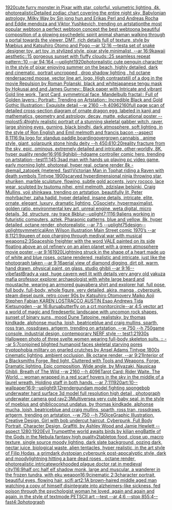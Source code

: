 [1920](https://www.ebank.nz/aiartgenerator?category=1920)[cute furry monster in Pixar with star, colorful, volumetric lighting, 4k, photorealistic](https://www.ebank.nz/aiartgenerator?category=cute%2520furry%2520monster%2520in%2520Pixar%2520with%2520star%2C%2520colorful%2C%2520volumetric%2520lighting%2C%25204k%2C%2520photorealistic)[Detailed zodiac chart covering the entire night sky, Babylonian astrology, Milky Way by Sin jong hun and Erikas Perl and Andreas Rocha and Eddie mendoza and Viktor Yushkevich, trending on artstation](https://www.ebank.nz/aiartgenerator?category=Detailed%2520zodiac%2520chart%2520covering%2520the%2520entire%2520night%2520sky%2C%2520Babylonian%2520astrology%2C%2520Milky%2520Way%2520by%2520Sin%2520jong%2520hun%2520and%2520Erikas%2520Perl%2520and%2520Andreas%2520Rocha%2520and%2520Eddie%2520mendoza%2520and%2520Viktor%2520Yushkevich%2C%2520trending%2520on%2520artstation)[the most popular webtoon a perfect webtoon concept the best webtoon](https://www.ebank.nz/aiartgenerator?category=the%2520most%2520popular%2520webtoon%2520a%2520perfect%2520webtoon%2520concept%2520the%2520best%2520webtoon)[a beautiful composition of a glowing psychedelic spirit animal shaman walking through a portal towards the viewer, DMT,  rich details full of texture, style by Mœbius and Katsuhiro Otomo and Pogo —ar 12:16 —test](https://www.ebank.nz/aiartgenerator?category=a%2520beautiful%2520composition%2520of%2520a%2520glowing%2520psychedelic%2520spirit%2520animal%2520shaman%2520walking%2520through%2520a%2520portal%2520towards%2520the%2520viewer%2C%2520DMT%2C%2520%2520rich%2520details%2520full%2520of%2520texture%2C%2520style%2520by%2520M%C5%93bius%2520and%2520Katsuhiro%2520Otomo%2520and%2520Pogo%2520%E2%80%94ar%252012%3A16%2520%E2%80%94test)[a set of snake ,designer toy, art toy ,in stylized style, pixar style,minimalist, --ar 16:9](https://www.ebank.nz/aiartgenerator?category=a%2520set%2520of%2520snake%2520%2Cdesigner%2520toy%2C%2520art%2520toy%2520%2Cin%2520stylized%2520style%2C%2520pixar%2520style%2Cminimalist%2C%2520--ar%252016%3A9)[kawaii aesthetic::15 gorgeous sunset with fluffy clouds::25 seamless repeat pattern::10  —ar 94:164 —uplight](https://www.ebank.nz/aiartgenerator?category=kawaii%2520aesthetic%3A%3A15%2520gorgeous%2520sunset%2520with%2520fluffy%2520clouds%3A%3A25%2520seamless%2520repeat%2520pattern%3A%3A10%2520%2520%E2%80%94ar%252094%3A164%2520%E2%80%94uplight)[1920](https://www.ebank.nz/aiartgenerator?category=1920)[photorealistic cute penguin character in the style of pixar enjoying summer on the beach, highly detailed, dark and cinematic, portrait uncropped , drop shadow lighting , hd octane render](https://www.ebank.nz/aiartgenerator?category=photorealistic%2520cute%2520penguin%2520character%2520in%2520the%2520style%2520of%2520pixar%2520enjoying%2520summer%2520on%2520the%2520beach%2C%2520highly%2520detailed%2C%2520dark%2520and%2520cinematic%2C%2520portrait%2520uncropped%2520%2C%2520drop%2520shadow%2520lighting%2520%2C%2520hd%2520octane%2520render)[sacred moose, vector line art, logo, High contrast](https://www.ebank.nz/aiartgenerator?category=sacred%2520moose%2C%2520vector%2520line%2520art%2C%2520logo%2C%2520High%2520contrast)[still of a dog in the movie Repulsion by Roman Polanski, black and white](https://www.ebank.nz/aiartgenerator?category=still%2520of%2520a%2520dog%2520in%2520the%2520movie%2520Repulsion%2520by%2520Roman%2520Polanski%2C%2520black%2520and%2520white)[japanese  tengu mask by Hokusai and and James Gurney::  Black paper with Intricate and vibrant Gold line work, Tarot Card, symmetrical face, Mandelbulb fractal::  Full of Golden layers::  Portrait:: Trending on Artstation::  Incredible Black and Gold Gothic Illustration::  Exquisite detail  --w 2160  --h 4096](https://www.ebank.nz/aiartgenerator?category=japanese%2520%2520tengu%2520mask%2520by%2520Hokusai%2520and%2520and%2520James%2520Gurney%3A%3A%2520%2520Black%2520paper%2520with%2520Intricate%2520and%2520vibrant%2520Gold%2520line%2520work%2C%2520Tarot%2520Card%2C%2520symmetrical%2520face%2C%2520Mandelbulb%2520fractal%3A%3A%2520%2520Full%2520of%2520Golden%2520layers%3A%3A%2520%2520Portrait%3A%3A%2520Trending%2520on%2520Artstation%3A%3A%2520%2520Incredible%2520Black%2520and%2520Gold%2520Gothic%2520Illustration%3A%3A%2520%2520Exquisite%2520detail%2520%2520--w%25202160%2520%2520--h%25204096)[2160](https://www.ebank.nz/aiartgenerator?category=2160)[full page scan of detailed cross-section diagram of ornate dragon egg, labeled in kanji and mathematics, geometry and astrology, decay, matte, educational poster --mp](https://www.ebank.nz/aiartgenerator?category=full%2520page%2520scan%2520of%2520detailed%2520cross-section%2520diagram%2520of%2520ornate%2520dragon%2520egg%2C%2520labeled%2520in%2520kanji%2520and%2520mathematics%2C%2520geometry%2520and%2520astrology%2C%2520decay%2C%2520matte%2C%2520educational%2520poster%2520--mp)[lost](https://www.ebank.nz/aiartgenerator?category=lost)[5:4](https://www.ebank.nz/aiartgenerator?category=5%3A4)[highly realistic portrait of a stunning skeletal gabber witch, raver, large shining eyes, gurning, black bindhi,   dark atmosphere, soft lighting, in the style of Ron English and Emil melmoth and francis bacon --aspect 8:11](https://www.ebank.nz/aiartgenerator?category=highly%2520realistic%2520portrait%2520of%2520a%2520stunning%2520skeletal%2520gabber%2520witch%2C%2520raver%2C%2520large%2520shining%2520eyes%2C%2520gurning%2C%2520black%2520bindhi%2C%2520%2520%2520dark%2520atmosphere%2C%2520soft%2520lighting%2C%2520in%2520the%2520style%2520of%2520Ron%2520English%2520and%2520Emil%2520melmoth%2520and%2520francis%2520bacon%2520--aspect%25208%3A11)[16:9](https://www.ebank.nz/aiartgenerator?category=16%3A9)[a logo for standup paddle boarding](https://www.ebank.nz/aiartgenerator?category=a%2520logo%2520for%2520standup%2520paddle%2520boarding)[overgrown cannabis , anime style, giant, solarpunk stone hindu deity   --h 450](https://www.ebank.nz/aiartgenerator?category=overgrown%2520cannabis%2520%2C%2520anime%2520style%2C%2520giant%2C%2520solarpunk%2520stone%2520hindu%2520deity%2520%2520%2520--h%2520450)[.6](https://www.ebank.nz/aiartgenerator?category=.6)[10:20](https://www.ebank.nz/aiartgenerator?category=10%3A20)[reality fracture from the sky, epic, ominous, extremely detailed and intricate, other-worldly, 8K, hyper quality render](https://www.ebank.nz/aiartgenerator?category=reality%2520fracture%2520from%2520the%2520sky%2C%2520epic%2C%2520ominous%2C%2520extremely%2520detailed%2520and%2520intricate%2C%2520other-worldly%2C%25208K%2C%2520hyper%2520quality%2520render)[16:9](https://www.ebank.nz/aiartgenerator?category=16%3A9)[16:9](https://www.ebank.nz/aiartgenerator?category=16%3A9)[ghibli](https://www.ebank.nz/aiartgenerator?category=ghibli)[--hd](https://www.ebank.nz/aiartgenerator?category=--hd)[game controller comic hero, trending on artstation](https://www.ebank.nz/aiartgenerator?category=game%2520controller%2520comic%2520hero%2C%2520trending%2520on%2520artstation)[--test](https://www.ebank.nz/aiartgenerator?category=--test)[11:14](https://www.ebank.nz/aiartgenerator?category=11%3A14)[5:3](https://www.ebank.nz/aiartgenerator?category=5%3A3)[sad man with hands up playing pc video game, early morning light, photoreal, hyper real, octane render 8k - @email_zatopek (metered, fast)](https://www.ebank.nz/aiartgenerator?category=sad%2520man%2520with%2520hands%2520up%2520playing%2520pc%2520video%2520game%2C%2520early%2520morning%2520light%2C%2520photoreal%2C%2520hyper%2520real%2C%2520octane%2520render%25208k%2520-%2520%40email_zatopek%2520%28metered%2C%2520fast%29)[Victorian Man in Tophat riding a Raven with death symbols Tintype 1900s](https://www.ebank.nz/aiartgenerator?category=Victorian%2520Man%2520in%2520Tophat%2520riding%2520a%2520Raven%2520with%2520death%2520symbols%2520Tintype%25201900s)[carved hyperdimensional ninja throwing star, shuriken, marble sculpture, flowing, subtle gold accents, ivory rococo, lace wear, sculpted by tsutomu nihei, emil melmoth, zdzislaw belsinki, Craig Mullins, yoji shinkawa, trending on artstation, beautifully lit, Peter mohrbacher, zaha hadid, hyper detailed, insane details, intricate, elite, ornate, elegant, luxury, dramatic lighting, CGsociety, hypermaximalist, golden ratio, environmental key art, unreal engine, weta digital, micro details, 3d, structure, ray trace 8k](https://www.ebank.nz/aiartgenerator?category=carved%2520hyperdimensional%2520ninja%2520throwing%2520star%2C%2520shuriken%2C%2520marble%2520sculpture%2C%2520flowing%2C%2520subtle%2520gold%2520accents%2C%2520ivory%2520rococo%2C%2520lace%2520wear%2C%2520sculpted%2520by%2520tsutomu%2520nihei%2C%2520emil%2520melmoth%2C%2520zdzislaw%2520belsinki%2C%2520Craig%2520Mullins%2C%2520yoji%2520shinkawa%2C%2520trending%2520on%2520artstation%2C%2520beautifully%2520lit%2C%2520Peter%2520mohrbacher%2C%2520zaha%2520hadid%2C%2520hyper%2520detailed%2C%2520insane%2520details%2C%2520intricate%2C%2520elite%2C%2520ornate%2C%2520elegant%2C%2520luxury%2C%2520dramatic%2520lighting%2C%2520CGsociety%2C%2520hypermaximalist%2C%2520golden%2520ratio%2C%2520environmental%2520key%2520art%2C%2520unreal%2520engine%2C%2520weta%2520digital%2C%2520micro%2520details%2C%25203d%2C%2520structure%2C%2520ray%2520trace%25208k)[blur](https://www.ebank.nz/aiartgenerator?category=blur)[--uplight](https://www.ebank.nz/aiartgenerator?category=--uplight)[7:11](https://www.ebank.nz/aiartgenerator?category=7%3A11)[16:9](https://www.ebank.nz/aiartgenerator?category=16%3A9)[aliens working in futuristic computers, aztek, Pharaonic patterns, blue and yellow, 8k, hyper detailed, octane render, photorealistic --ar 7:5 --uplight](https://www.ebank.nz/aiartgenerator?category=aliens%2520working%2520in%2520futuristic%2520computers%2C%2520aztek%2C%2520Pharaonic%2520patterns%2C%2520blue%2520and%2520yellow%2C%25208k%2C%2520hyper%2520detailed%2C%2520octane%2520render%2C%2520photorealistic%2520--ar%25207%3A5%2520--uplight)[75](https://www.ebank.nz/aiartgenerator?category=75)[design](https://www.ebank.nz/aiartgenerator?category=design)[--uplight](https://www.ebank.nz/aiartgenerator?category=--uplight)[symmetrical](https://www.ebank.nz/aiartgenerator?category=symmetrical)[Ann Wilson illustration Main Street comic 1970’s --ar 8:11](https://www.ebank.nz/aiartgenerator?category=Ann%2520Wilson%2520illustration%2520Main%2520Street%2520comic%25201970%E2%80%99s%2520--ar%25208%3A11)[21:9](https://www.ebank.nz/aiartgenerator?category=21%3A9)[queen of pop charging through medival war with musical weapons](https://www.ebank.nz/aiartgenerator?category=queen%2520of%2520pop%2520charging%2520through%2520medival%2520war%2520with%2520musical%2520weapons)[2:3](https://www.ebank.nz/aiartgenerator?category=2%3A3)[Spaceship freighter with the word VALE painted on its side  floating above an oil refinery on an alien planet with a green atmosphere movie poster --ar 9:16](https://www.ebank.nz/aiartgenerator?category=Spaceship%2520freighter%2520with%2520the%2520word%2520VALE%2520painted%2520on%2520its%2520side%2520%2520floating%2520above%2520an%2520oil%2520refinery%2520on%2520an%2520alien%2520planet%2520with%2520a%2520green%2520atmosphere%2520movie%2520poster%2520--ar%25209%3A16)[1920](https://www.ebank.nz/aiartgenerator?category=1920)[Lightning struck in the shape of a heart made up of white and blue roses, octane rendered, realistic and intricate, just like the photograph taken  --ar 9:16](https://www.ebank.nz/aiartgenerator?category=Lightning%2520struck%2520in%2520the%2520shape%2520of%2520a%2520heart%2520made%2520up%2520of%2520white%2520and%2520blue%2520roses%2C%2520octane%2520rendered%2C%2520realistic%2520and%2520intricate%2C%2520just%2520like%2520the%2520photograph%2520taken%2520%2520--ar%25209%3A16)[aerial view of diamond digging, dirt pit, warm, hand drawn, physical paint, on glass, studio ghibli --ar 9:16](https://www.ebank.nz/aiartgenerator?category=aerial%2520view%2520of%2520diamond%2520digging%2C%2520dirt%2520pit%2C%2520warm%2C%2520hand%2520drawn%2C%2520physical%2520paint%2C%2520on%2520glass%2C%2520studio%2520ghibli%2520--ar%25209%3A16)[--vibefast](https://www.ebank.nz/aiartgenerator?category=--vibefast)[Brady,](https://www.ebank.nz/aiartgenerator?category=Brady%2C)[a vast, huge cavern  well lit with details very angry old yakuza mafia professor explorer archaeologist with white large beard and moustache, wearing an armored guayabera shirt and explorer hat, full pose, full body, full-body, whole figure, very detailed, akira, manga , cyberpunk, steam diesel punk, retro cover 90s by Katsuhiro Otomovery Maiko Aoji Stephen Fabian KAREN LOSTRACCO AUSTIN Esao Andrews Tida Kietsungden --ar 16:8](https://www.ebank.nz/aiartgenerator?category=a%2520vast%2C%2520huge%2520cavern%2520%2520well%2520lit%2520with%2520details%2520very%2520angry%2520old%2520yakuza%2520mafia%2520professor%2520explorer%2520archaeologist%2520with%2520white%2520large%2520beard%2520and%2520moustache%2C%2520wearing%2520an%2520armored%2520guayabera%2520shirt%2520and%2520explorer%2520hat%2C%2520full%2520pose%2C%2520full%2520body%2C%2520full-body%2C%2520whole%2520figure%2C%2520very%2520detailed%2C%2520akira%2C%2520manga%2520%2C%2520cyberpunk%2C%2520steam%2520diesel%2520punk%2C%2520retro%2520cover%252090s%2520by%2520Katsuhiro%2520Otomovery%2520Maiko%2520Aoji%2520Stephen%2520Fabian%2520KAREN%2520LOSTRACCO%2520AUSTIN%2520Esao%2520Andrews%2520Tida%2520Kietsungden%2520--ar%252016%3A8)[urua](https://www.ebank.nz/aiartgenerator?category=urua)[butterfly on a crt monitor](https://www.ebank.nz/aiartgenerator?category=butterfly%2520on%2520a%2520crt%2520monitor)[circle](https://www.ebank.nz/aiartgenerator?category=circle)[--ar 4:5 vector art a world of magic and fire](https://www.ebank.nz/aiartgenerator?category=--ar%25204%3A5%2520vector%2520art%2520a%2520world%2520of%2520magic%2520and%2520fire)[desertic landscape with uncomon rock shapes, sunset of binary suns,. mood Dune Tatooine. realist](https://www.ebank.nz/aiartgenerator?category=desertic%2520landscape%2520with%2520uncomon%2520rock%2520shapes%2C%2520sunset%2520of%2520binary%2520suns%2C.%2520mood%2520Dune%2520Tatooine.%2520realist)[sky, by thomas kindkade, alphonse mucha, loish, beatriceblue and craig mullins, sparth, ross tran, rossdraws, artgerm, trending on artstation, --w 750 --h 750](https://www.ebank.nz/aiartgenerator?category=sky%2C%2520by%2520thomas%2520kindkade%2C%2520alphonse%2520mucha%2C%2520loish%2C%2520beatriceblue%2520and%2520craig%2520mullins%2C%2520sparth%2C%2520ross%2520tran%2C%2520rossdraws%2C%2520artgerm%2C%2520trending%2520on%2520artstation%2C%2520--w%2520750%2520--h%2520750)[game console, industrial design, contemporary NERF style -- test](https://www.ebank.nz/aiartgenerator?category=game%2520console%2C%2520industrial%2520design%2C%2520contemporary%2520NERF%2520style%2520--%2520test)[1:2](https://www.ebank.nz/aiartgenerator?category=1%3A2)[1930s Halloween photo of three svelte women wearing full-body skeleton suits. :: --ar 5:7](https://www.ebank.nz/aiartgenerator?category=1930s%2520Halloween%2520photo%2520of%2520three%2520svelte%2520women%2520wearing%2520full-body%2520skeleton%2520suits.%2520%3A%3A%2520--ar%25205%3A7)[conjoined blighted humanoid faces skeletal starving pores tryptophobia military on gnarled crutches by Ansel Adams Tintype 1800s cinematic lighting, ambient occlusion, 8k octane render, --ar 9:21](https://www.ebank.nz/aiartgenerator?category=conjoined%2520blighted%2520humanoid%2520faces%2520skeletal%2520starving%2520pores%2520tryptophobia%2520military%2520on%2520gnarled%2520crutches%2520by%2520Ansel%2520Adams%2520Tintype%25201800s%2520cinematic%2520lighting%2C%2520ambient%2520occlusion%2C%25208k%2520octane%2520render%2C%2520--ar%25209%3A21)[Interior of a Blacksmiths Forge, Red light, Cluttered with Tools and Weapons, Forge, Dramatic lighting, Epic composition, Wide angle, by Miyazaki, Nausicaa Ghibli, Breath of The Wild --w 2160  --h 4096](https://www.ebank.nz/aiartgenerator?category=Interior%2520of%2520a%2520Blacksmiths%2520Forge%2C%2520Red%2520light%2C%2520Cluttered%2520with%2520Tools%2520and%2520Weapons%2C%2520Forge%2C%2520Dramatic%2520lighting%2C%2520Epic%2520composition%2C%2520Wide%2520angle%2C%2520by%2520Miyazaki%2C%2520Nausicaa%2520Ghibli%2C%2520Breath%2520of%2520The%2520Wild%2520--w%25202160%2520%2520--h%25204096)[Tarot Card: Rider Waite. The World. :: woman wrapped in a red scarf hovers in the sky in the middle of a laurel wreath. Holding staff in both hands. --ar 7:11](https://www.ebank.nz/aiartgenerator?category=Tarot%2520Card%3A%2520Rider%2520Waite.%2520The%2520World.%2520%3A%3A%2520woman%2520wrapped%2520in%2520a%2520red%2520scarf%2520hovers%2520in%2520the%2520sky%2520in%2520the%2520middle%2520of%2520a%2520laurel%2520wreath.%2520Holding%2520staff%2520in%2520both%2520hands.%2520--ar%25207%3A11)[1920](https://www.ebank.nz/aiartgenerator?category=1920)[art:10--wallpaper](https://www.ebank.nz/aiartgenerator?category=art%3A10--wallpaper)[16:9](https://www.ebank.nz/aiartgenerator?category=16%3A9)[--uplight](https://www.ebank.nz/aiartgenerator?category=--uplight)[9:12](https://www.ebank.nz/aiartgenerator?category=9%3A12)[render](https://www.ebank.nz/aiartgenerator?category=render)[gundam model fighting spongebob underwater  hard surface 3d model full resolution high detail , photograph underwater camera god ray](https://www.ebank.nz/aiartgenerator?category=gundam%2520model%2520fighting%2520spongebob%2520underwater%2520%2520hard%2520surface%25203d%2520model%2520full%2520resolution%2520high%2520detail%2520%2C%2520photograph%2520underwater%2520camera%2520god%2520ray)[2:3](https://www.ebank.nz/aiartgenerator?category=2%3A3)[Multiverse](https://www.ebank.nz/aiartgenerator?category=Multiverse)[a very cute baby seal, in the style of moebius and ghibli](https://www.ebank.nz/aiartgenerator?category=a%2520very%2520cute%2520baby%2520seal%2C%2520in%2520the%2520style%2520of%2520moebius%2520and%2520ghibli)[coconut,undatus, by thomas kindkade, alphonse mucha, loish, beatriceblue and craig mullins, sparth, ross tran, rossdraws, artgerm, trending on artstation, --w 750 --h 750](https://www.ebank.nz/aiartgenerator?category=coconut%2Cundatus%2C%2520by%2520thomas%2520kindkade%2C%2520alphonse%2520mucha%2C%2520loish%2C%2520beatriceblue%2520and%2520craig%2520mullins%2C%2520sparth%2C%2520ross%2520tran%2C%2520rossdraws%2C%2520artgerm%2C%2520trending%2520on%2520artstation%2C%2520--w%2520750%2520--h%2520750)[ice](https://www.ebank.nz/aiartgenerator?category=ice)[Graphic Illustration, Creative Design, Girl with bob undercut haircut, Cyberpunk, Full Body Portrait, Character Design, Graffiti, by Ashley Wood and Jamie Hewlett --aspect 1280:1920](https://www.ebank.nz/aiartgenerator?category=Graphic%2520Illustration%2C%2520Creative%2520Design%2C%2520Girl%2520with%2520bob%2520undercut%2520haircut%2C%2520Cyberpunk%2C%2520Full%2520Body%2520Portrait%2C%2520Character%2520Design%2C%2520Graffiti%2C%2520by%2520Ashley%2520Wood%2520and%2520Jamie%2520Hewlett%2520--aspect%25201280%3A1920)[Evil Trumpet](https://www.ebank.nz/aiartgenerator?category=Evil%2520Trumpet)[the world awaits birds by kilian eng](https://www.ebank.nz/aiartgenerator?category=the%2520world%2520awaits%2520birds%2520by%2520kilian%2520eng)[Battle of the Gods in the Nebula,fantasy,high quality](https://www.ebank.nz/aiartgenerator?category=Battle%2520of%2520the%2520Gods%2520in%2520the%2520Nebula%2Cfantasy%2Chigh%2520quality)[2](https://www.ebank.nz/aiartgenerator?category=2)[tabletop food, close up, macro texture, single source moody lighting, dark slate background, oozing dark, nectar juice, biological waste, alien tentacles, hyper realistic, in the art style of Filip Hodas, a grimdark dystopian cyberpunk post-apocalyptic style, dark and moody](https://www.ebank.nz/aiartgenerator?category=tabletop%2520food%2C%2520close%2520up%2C%2520macro%2520texture%2C%2520single%2520source%2520moody%2520lighting%2C%2520dark%2520slate%2520background%2C%2520oozing%2520dark%2C%2520nectar%2520juice%2C%2520biological%2520waste%2C%2520alien%2520tentacles%2C%2520hyper%2520realistic%2C%2520in%2520the%2520art%2520style%2520of%2520Filip%2520Hodas%2C%2520a%2520grimdark%2520dystopian%2520cyberpunk%2520post-apocalyptic%2520style%2C%2520dark%2520and%2520moody)[lightning hitting a bare dead roses , octane render, photorealistic,intricate](https://www.ebank.nz/aiartgenerator?category=lightning%2520hitting%2520a%2520bare%2520dead%2520roses%2520%2C%2520octane%2520render%2C%2520photorealistic%2Cintricate)[work](https://www.ebank.nz/aiartgenerator?category=work)[hooded plague doctor rat in medieval city](https://www.ebank.nz/aiartgenerator?category=hooded%2520plague%2520doctor%2520rat%2520in%2520medieval%2520city)[1](https://www.ebank.nz/aiartgenerator?category=1)[16:9](https://www.ebank.nz/aiartgenerator?category=16%3A9)[half orc half elf shadow monk, large and muscular, a wanderer in the frozen tundra, with eku weapon](https://www.ebank.nz/aiartgenerator?category=half%2520orc%2520half%2520elf%2520shadow%2520monk%2C%2520large%2520and%2520muscular%2C%2520a%2520wanderer%2520in%2520the%2520frozen%2520tundra%2C%2520with%2520eku%2520weapon)[16:9](https://www.ebank.nz/aiartgenerator?category=16%3A9)[cinematic,](https://www.ebank.nz/aiartgenerator?category=cinematic%2C)[2:3](https://www.ebank.nz/aiartgenerator?category=2%3A3)[character portrait, beautiful eyes, flowing hair, scifi art](https://www.ebank.nz/aiartgenerator?category=character%2520portrait%2C%2520beautiful%2520eyes%2C%2520flowing%2520hair%2C%2520scifi%2520art)[2:1](https://www.ebank.nz/aiartgenerator?category=2%3A1)[A brown-haired middle aged man watching a copy of himself disintegrate into alzheimers-like sickness, fed poison through the psychologist woman he loved, again and again and again, in the style of textmode PETSCII art --test --ar 4:6 --stop 85](https://www.ebank.nz/aiartgenerator?category=A%2520brown-haired%2520middle%2520aged%2520man%2520watching%2520a%2520copy%2520of%2520himself%2520disintegrate%2520into%2520alzheimers-like%2520sickness%2C%2520fed%2520poison%2520through%2520the%2520psychologist%2520woman%2520he%2520loved%2C%2520again%2520and%2520again%2520and%2520again%2C%2520in%2520the%2520style%2520of%2520textmode%2520PETSCII%2520art%2520--test%2520--ar%25204%3A6%2520--stop%252085)[5:4](https://www.ebank.nz/aiartgenerator?category=5%3A4)[--fast](https://www.ebank.nz/aiartgenerator?category=--fast)[4:3](https://www.ebank.nz/aiartgenerator?category=4%3A3)[photograph](https://www.ebank.nz/aiartgenerator?category=photograph)